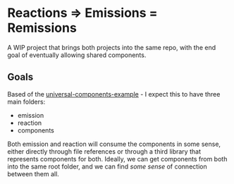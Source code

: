 # Reactions ⇒ Emissions = Remissions

A WIP project that brings both projects into the same repo, with the end goal of eventually allowing shared components.

## Goals

Based of the [universal-components-example](https://github.com/kkemple/universal-components-example) - I expect this to 
have three main folders:

* emission
* reaction
* components

Both emission and reaction will consume the components in some sense, either directly through file references
or through a third library that represents components for both. Ideally, we can get components from both into the same 
root folder, and we can find _some sense_ of connection between them all.

## 
